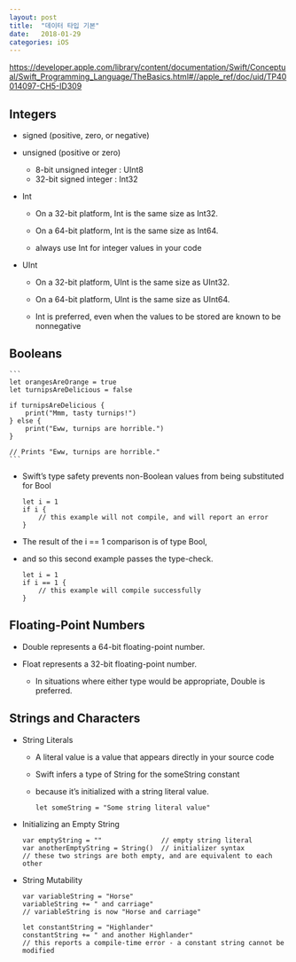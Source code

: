 ```yaml
---
layout: post
title:  "데이터 타입 기본"
date:   2018-01-29
categories: iOS
---
```


<https://developer.apple.com/library/content/documentation/Swift/Conceptual/Swift_Programming_Language/TheBasics.html#//apple_ref/doc/uid/TP40014097-CH5-ID309>

## Integers

-  signed (positive, zero, or negative)
-  unsigned (positive or zero)
	
	-  8-bit unsigned integer : UInt8
	-  32-bit signed integer : Int32

- Int

	- On a 32-bit platform, Int is the same size as Int32.
	- On a 64-bit platform, Int is the same size as Int64.

	- always use Int for integer values in your code

- UInt

	- On a 32-bit platform, UInt is the same size as UInt32.
	- On a 64-bit platform, UInt is the same size as UInt64.

	- Int is preferred, even when the values to be stored are known to be nonnegative

## Booleans

	```
	let orangesAreOrange = true
	let turnipsAreDelicious = false
	
	if turnipsAreDelicious {
	    print("Mmm, tasty turnips!")
	} else {
	    print("Eww, turnips are horrible.")
	}
	
	// Prints "Eww, turnips are horrible."
	```

- Swift’s type safety prevents non-Boolean values from being substituted for Bool

	```
	let i = 1
	if i {
	    // this example will not compile, and will report an error
	}
	```

- The result of the i == 1 comparison is of type Bool,
- and so this second example passes the type-check. 

	```
	let i = 1
	if i == 1 {
	    // this example will compile successfully
	}
	```

## Floating-Point Numbers

- Double represents a 64-bit floating-point number.
- Float represents a 32-bit floating-point number.

	- In situations where either type would be appropriate, Double is preferred.

## Strings and Characters

- String Literals
	
	- A literal value is a value that appears directly in your source code
	- Swift infers a type of String for the someString constant 
	- because it’s initialized with a string literal value.
	
		```
		let someString = "Some string literal value"
		```

- Initializing an Empty String
	
	```
	var emptyString = ""               // empty string literal
	var anotherEmptyString = String()  // initializer syntax
	// these two strings are both empty, and are equivalent to each other
	```
	
- String Mutability

  ```
  var variableString = "Horse"
  variableString += " and carriage"
  // variableString is now "Horse and carriage"
   
  let constantString = "Highlander"
  constantString += " and another Highlander"
  // this reports a compile-time error - a constant string cannot be modified
  ```

